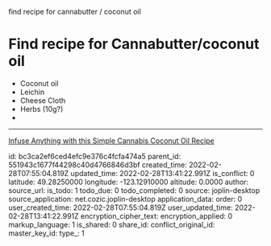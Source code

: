 find recipe for cannabutter / coconut oil

# Find recipe for Cannabutter/coconut oil

- Coconut oil
- Leichin
- Cheese Cloth
- Herbs (10g?)
- 
---
[Infuse Anything with this Simple Cannabis Coconut Oil Recipe](https://www.veriheal.com/blog/infuse-anything-with-this-simple-cannabis-coconut-oil-recipe/)


id: bc3ca2ef6ced4efc9e376c4fcfa474a5
parent_id: 551943c1677f44298c40d4766846d3bf
created_time: 2022-02-28T07:55:04.819Z
updated_time: 2022-02-28T13:41:22.991Z
is_conflict: 0
latitude: 49.28250000
longitude: -123.12910000
altitude: 0.0000
author: 
source_url: 
is_todo: 1
todo_due: 0
todo_completed: 0
source: joplin-desktop
source_application: net.cozic.joplin-desktop
application_data: 
order: 0
user_created_time: 2022-02-28T07:55:04.819Z
user_updated_time: 2022-02-28T13:41:22.991Z
encryption_cipher_text: 
encryption_applied: 0
markup_language: 1
is_shared: 0
share_id: 
conflict_original_id: 
master_key_id: 
type_: 1